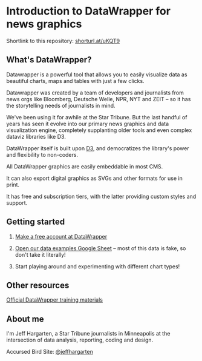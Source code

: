 # Introduction to DataWrapper for news graphics

Shortlink to this repository: [shorturl.at/uKQT9](http://shorturl.at/uKQT9)

## What's DataWrapper?

Datawrapper is a powerful tool that allows you to easily visualize data as beautiful charts, maps and tables with just a few clicks.

Datawrapper was created by a team of developers and journalists from news orgs like Bloomberg, Deutsche Welle, NPR, NYT and ZEIT – so it has the storytelling needs of journalists in mind.

We've been using it for awhile at the Star Tribune. But the last handful of years has seen it evolve into our primary news graphics and data visualization engine, completely supplanting older tools and even complex dataviz libraries like D3.

DataWrapper itself is built upon [D3](https://d3js.org/), and democratizes the library's power and flexibility to non-coders.

All DataWrapper graphics are easily embeddable in most CMS.

It can also export digital graphics as SVGs and other formats for use in print.

It has free and subscription tiers, with the latter providing custom styles and support.


## Getting started

1. [Make a free account at DataWrapper](https://www.datawrapper.de/)

2. [Open our data examples Google Sheet](https://docs.google.com/spreadsheets/d/1SXw_iuyY7ot6xglBG9fQyBQSA2n3SRus3anTyby535k/edit?usp=sharing) – most of this data is fake, so don't take it literally!

3. Start playing around and experimenting with different chart types!


## Other resources

[Official DataWrapper training materials](https://www.datawrapper.de/training-materials)


## About me

I'm Jeff Hargarten, a Star Tribune journalists in Minneapolis at the intersection of data analysis, reporting, coding and design.

Accursed Bird Site: [@jeffhargarten](https://twitter.com/JeffHargarten)
